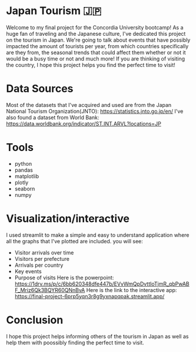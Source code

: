 # Japan Tourism 🇯🇵
Welcome to my final project for the Concordia University bootcamp! As a huge fan of traveling and the Japanese culture, I've dedicated this project on the tourism in Japan. We're going to talk about events that have possibly impacted the amount of tourists per year, from which countries specifically are they from, the seasonal trends that could affect them whether or not it would be a busy time or not and much more! If you are thinking of visiting the country, I hope this project helps you find the perfect time to visit! 

# Data Sources
Most of the datasets that I've acquired and used are from the Japan National Tourism Organization(JNTO): https://statistics.jnto.go.jp/en/
I've also found a dataset from World Bank: https://data.worldbank.org/indicator/ST.INT.ARVL?locations=JP

# Tools
- python
- pandas
- matplotlib
- plotly
- seaborn
- numpy
  
# Visualization/interactive
I used streamlit to make a simple and easy to understand application where all the graphs that I've plotted are included.
you will see:
- Visitor arrivals over time
- Visitors per prefecture
- Arrivals per country
- Key events
- Purpose of visits
Here is the powerpoint: https://1drv.ms/p/c/6bb620348dfe447b/EVvWmQpDvttIoTjmR_qbPwABF_Mriz6Qk3BQYR60QNnBvA
Here is the link to the interactive app: https://final-project-6prp5yqn3r8g9yxnapqpak.streamlit.app/

# Conclusion
I hope this project helps informing others of the tourism in Japan as well as help them with poossibly finding the perfect time to visit.

